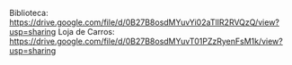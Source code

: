 Biblioteca: https://drive.google.com/file/d/0B27B8osdMYuvYi02aTlIR2RVQzQ/view?usp=sharing
Loja de Carros: https://drive.google.com/file/d/0B27B8osdMYuvT01PZzRyenFsM1k/view?usp=sharing
